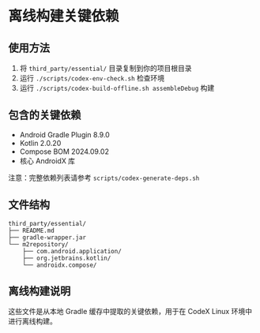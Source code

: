 # 离线构建关键依赖

## 使用方法

1. 将 `third_party/essential/` 目录复制到你的项目根目录
2. 运行 `./scripts/codex-env-check.sh` 检查环境
3. 运行 `./scripts/codex-build-offline.sh assembleDebug` 构建

## 包含的关键依赖

- Android Gradle Plugin 8.9.0
- Kotlin 2.0.20
- Compose BOM 2024.09.02
- 核心 AndroidX 库

注意：完整依赖列表请参考 `scripts/codex-generate-deps.sh`

## 文件结构

```
third_party/essential/
├── README.md
├── gradle-wrapper.jar
└── m2repository/
    ├── com.android.application/
    ├── org.jetbrains.kotlin/
    └── androidx.compose/
```

## 离线构建说明

这些文件是从本地 Gradle 缓存中提取的关键依赖，用于在 CodeX Linux 环境中进行离线构建。